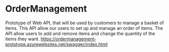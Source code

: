 # OrderManagement
Prototype of Web API, that will be used by customers to manage a basket of items. This API allow our users to set up and manage an order of items.  The API allow users to add and remove items and change the quantity of the items they want.  https://ordermanagement-prototype.azurewebsites.net/swagger/index.html
